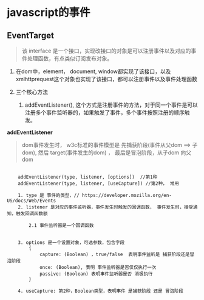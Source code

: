 # javascript的事件



## EventTarget 

> 该 interface 是一个接口，实现改接口的对象是可以注册事件以及对应的事件处理函数，有点类似订阅发布对象。

1. 在dom中，element， document, window都实现了该接口，以及xmlhttprequest这个对象也实现了该接口，都可以注册事件以及事件处理函数


2. 三个核心方法
   1. addEventListener(), 这个方式是注册事件的方法，对于同一个事件是可以注册多个事件监听器的，如果触发了事件，多个事件按照注册的顺序触发。


**addEventListener**

> dom事件发生时， w3c标准的事件模型是 先捕获阶段(事件从父dom ==> 子dom), 然后 target(事件发生的dom) ， 最后是冒泡阶段，从子dom 向父dom

```

    addEventListener(type, listener, [options])  //第1种
    addEventListener(type, listener, [useCapture]) //第2种， 常用

    1. type 是 事件的类型，// https://developer.mozilla.org/en-US/docs/Web/Events
    2. listener 是对应的事件监听器，事件发生时触发的回调函数， 事件发生时，接受通知，触发回调函数额

        2.1 事件监听器是一个回调函数


    3. options 是一个设置对象，可选参数，包含字段
        {
            capture: (Boolean) ，true/false  表明事件监听是 捕获阶段还是冒泡阶段
            once: (Boolean), 表明 事件监听器是否仅仅执行一次
            passive: (Boolean) 表明事件监听器是否 消极执行
        }

    4. useCapture: 第2种，Boolean类型，表明事件 是捕获阶段 还是 冒泡阶段

```



